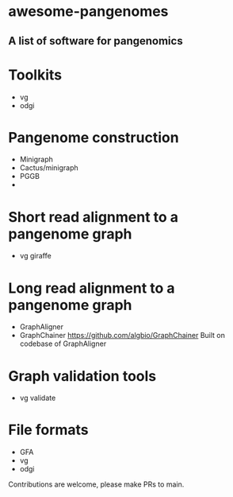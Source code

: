 # awesome-pangenomes
## A list of software for pangenomics

# Toolkits

* vg
* odgi 

# Pangenome construction

* Minigraph
* Cactus/minigraph
* PGGB
* 


# Short read alignment to a pangenome graph

* vg giraffe


# Long read alignment to a pangenome graph

* GraphAligner
* GraphChainer https://github.com/algbio/GraphChainer Built on codebase of GraphAligner


# Graph validation tools

* vg validate



# File formats

* GFA
* vg
* odgi

Contributions are welcome, please make PRs to main.

